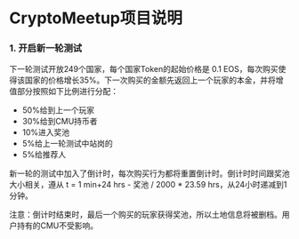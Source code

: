 # CryptoMeetup项目说明

### 1. 开启新一轮测试

下一轮测试开放249个国家，每个国家Token的起始价格是 0.1 EOS，每次购买使得该国家的价格增长35%。下一次购买的金额先返回上一个玩家的本金，并将增值部分按照如下比例进行分配：

*   50%给到上一个玩家
*   30%给到CMU持币者
*   10%进入奖池
*   5%给上一轮测试中站岗的
*   5%给推荐人

 新一轮的测试中加入了倒计时，每次购买行为都将重置倒计时。倒计时时间跟奖池大小相关，遵从 t = 1 min+24 hrs - 奖池 / 2000 * 23.59 hrs，从24小时递减到1分钟。

 注意：倒计时结束时，最后一个购买的玩家获得奖池，所以土地信息将被删档。用户持有的CMU不受影响。